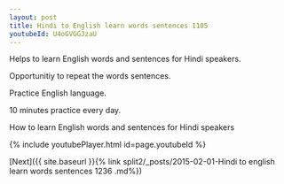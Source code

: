 ```yaml
---
layout: post
title: Hindi to English learn words sentences 1105 
youtubeId: U4oGVGGJzaU
---
```

 
 
Helps to learn English words and sentences for Hindi speakers.

Opportunitiy to repeat the words sentences. 

Practice English language. 
 
10 minutes practice every day. 
 
How to learn English words and sentences for Hindi speakers 
 
{% include youtubePlayer.html id=page.youtubeId %}
 
 
[Next]({{ site.baseurl }}{% link  split2/_posts/2015-02-01-Hindi to english learn words sentences 1236 .md%})
 
